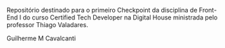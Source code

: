 Repositório destinado para o primeiro Checkpoint da disciplina de Front-End I do curso Certified Tech Developer na Digital House ministrada pelo professor Thiago Valadares.

Guilherme M Cavalcanti